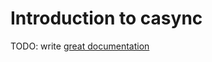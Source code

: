 # Introduction to casync

TODO: write [great documentation](http://jacobian.org/writing/what-to-write/)
